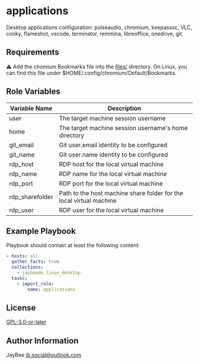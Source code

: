 applications
=========

Desktop applications configuration: pulseaudio, chromium, keepassxc, VLC, conky, flameshot, vscode, terminator, remmina, libreoffice, onedrive, git.

Requirements
------------

:warning: Add the chomium Bookmarks file into the [files/](files) directory. On Linux, you can find this file under $HOME/.config/chromium/Default/Bookmarks.

Role Variables
--------------

Variable Name | Description
------------- | -----------
user | The target machine session username
home | The target machine session username's home directory
git_email | Git user.email identity to be configured
git_name | Git user.name identity to be configured
rdp_host | RDP host for the local virtual machine
rdp_name | RDP name for the local virtual machine
rdp_port | RDP port for the local virtual machine
rdp_sharefolder | Path to the host machine share folder for the local virtual machine
rdp_user | RDP user for the local virtual machine

Example Playbook
----------------

Playbook should contain at least the following content:

```yaml
- hosts: all
  gather_facts: true
  collections:
    - jaybeede.linux_desktop
  tasks:
    - import_role:
        name: applications
```

License
-------

[GPL-3.0-or-later](../../LICENSE)

Author Information
------------------

JayBee <jb.social@outlook.com>
